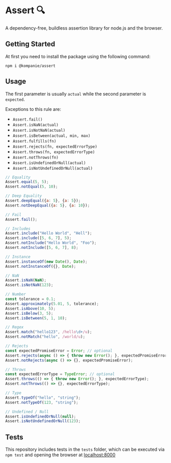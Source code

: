 # Assert 🔍

A dependency-free, buildless assertion library for node.js and the browser.

## Getting Started

At first you need to install the package using the following command:

```console
npm i @kompanie/assert
```

## Usage

The first parameter is usually `actual` while the second parameter is `expected`.

Exceptions to this rule are:

* `Assert.fail()`
* `Assert.isNaN(actual)`
* `Assert.isNotNaN(actual)`
* `Assert.isBetween(actual, min, max)`
* `Assert.fulfills(fn)`
* `Assert.rejects(fn, expectedErrorType)`
* `Assert.throws(fn, expectedErrorType)`
* `Assert.notThrows(fn)`
* `Assert.isUndefinedOrNull(actual)`
* `Assert.isNotUndefinedOrNull(actual)`

```js
// Equality
Assert.equal(5, 5);
Assert.notEqual(5, 10);

// Deep Equality
Assert.deepEqual({a: 5}, {a: 5});
Assert.notDeepEqual({a: 5}, {a: 10});

// Fail
Assert.fail();

// Includes
Assert.include("Hello World", "Hell");
Assert.include([5, 6, 7], 5);
Assert.notInclude("Hello World", "Foo");
Assert.notInclude([5, 6, 7], 8);

// Instance
Assert.instanceOf(new Date(), Date);
Assert.notInstanceOf({}, Date);

// NaN
Assert.isNaN(NaN);
Assert.isNotNaN(123);

// Number
const tolerance = 0.1;
Assert.approximately(5.01, 5, tolerance);
Assert.isAbove(10, 5);
Assert.isBelow(3, 5);
Assert.isBetween(5, 1, 10);

// Regex
Assert.match("hello123", /hello\d+/u);
Assert.notMatch("hello", /world/u);

// Rejects
const expectedPromiseError = Error; // optional
Assert.rejects(async () => { throw new Error(); }, expectedPromiseError);
Assert.notRejects(async () => {}, expectedPromiseError);

// Throws
const expectedErrorType = TypeError; // optional
Assert.throws(() => { throw new Error(); }, expectedErrorType);
Assert.notThrows(() => {}, expectedErrorType);

// Type
Assert.typeOf("hello", "string");
Assert.notTypeOf(123, "string");

// Undefined / Null
Assert.isUndefinedOrNull(null);
Assert.isNotUndefinedOrNull(123);
```

## Tests

This repository includes tests in the `tests` folder, which can be executed via `npm test` and opening the browser at [localhost:8000](http://localhost:8000/tests)
